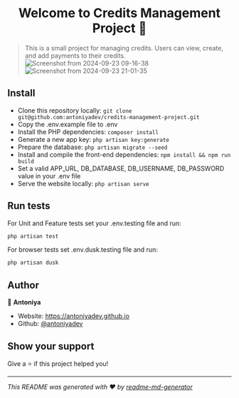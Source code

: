 <h1 align="center">Welcome to Credits Management Project 👋</h1>
<p>
</p>

> This is a small project for managing credits. Users can view, create, and add payments to their credits.
![Screenshot from 2024-09-23 09-16-38](https://github.com/user-attachments/assets/38c1e1c1-04ad-4176-900e-ab5087b4fa68)
> ![Screenshot from 2024-09-23 21-01-35](https://github.com/user-attachments/assets/e5fc145e-a7ee-4432-b3d4-bbe20cf41cbc)



## Install

- Clone this repository locally: ```git clone git@github.com:antoniyadev/credits-management-project.git```
- Copy the .env.example file to .env
- Install the PHP dependencies: ```composer install```
- Generate a new app key: ```php artisan key:generate```
- Prepare the database: ```php artisan migrate --seed```
- Install and compile the front-end dependencies: ```npm install && npm run build```
- Set a valid APP_URL, DB_DATABASE, DB_USERNAME, DB_PASSWORD value in your .env file
- Serve the website locally: ```php artisan serve```

## Run tests

For Unit and Feature tests set your .env.testing file and run:
```sh
php artisan test
```

For browser tests set .env.dusk.testing file and run:
```sh
php artisan dusk
```

## Author

👤 **Antoniya**

* Website: https://antoniyadev.github.io
* Github: [@antoniyadev](https://github.com/antoniyadev)

## Show your support

Give a ⭐️ if this project helped you!

***
_This README was generated with ❤️ by [readme-md-generator](https://github.com/kefranabg/readme-md-generator)_
